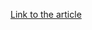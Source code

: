 [Link to the article](https://blog.talosintelligence.com/2019/03/glitchpos-new-pos-malware-for-sale.html)
